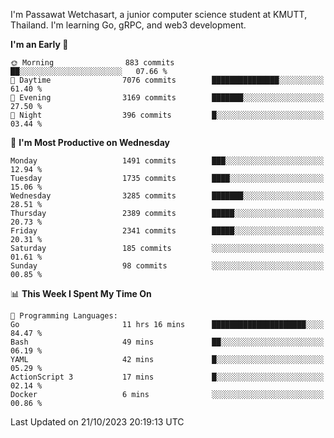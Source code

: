 
I'm Passawat Wetchasart, a junior computer science student at KMUTT, Thailand. I'm learning Go, gRPC, and web3 development.



<!--START_SECTION:waka-->
**I'm an Early 🐤** 

```text
🌞 Morning                883 commits         ██░░░░░░░░░░░░░░░░░░░░░░░   07.66 % 
🌆 Daytime                7076 commits        ███████████████░░░░░░░░░░   61.40 % 
🌃 Evening                3169 commits        ███████░░░░░░░░░░░░░░░░░░   27.50 % 
🌙 Night                  396 commits         █░░░░░░░░░░░░░░░░░░░░░░░░   03.44 % 
```
📅 **I'm Most Productive on Wednesday** 

```text
Monday                   1491 commits        ███░░░░░░░░░░░░░░░░░░░░░░   12.94 % 
Tuesday                  1735 commits        ████░░░░░░░░░░░░░░░░░░░░░   15.06 % 
Wednesday                3285 commits        ███████░░░░░░░░░░░░░░░░░░   28.51 % 
Thursday                 2389 commits        █████░░░░░░░░░░░░░░░░░░░░   20.73 % 
Friday                   2341 commits        █████░░░░░░░░░░░░░░░░░░░░   20.31 % 
Saturday                 185 commits         ░░░░░░░░░░░░░░░░░░░░░░░░░   01.61 % 
Sunday                   98 commits          ░░░░░░░░░░░░░░░░░░░░░░░░░   00.85 % 
```


📊 **This Week I Spent My Time On** 

```text
💬 Programming Languages: 
Go                       11 hrs 16 mins      █████████████████████░░░░   84.47 % 
Bash                     49 mins             ██░░░░░░░░░░░░░░░░░░░░░░░   06.19 % 
YAML                     42 mins             █░░░░░░░░░░░░░░░░░░░░░░░░   05.29 % 
ActionScript 3           17 mins             █░░░░░░░░░░░░░░░░░░░░░░░░   02.14 % 
Docker                   6 mins              ░░░░░░░░░░░░░░░░░░░░░░░░░   00.86 % 
```


 Last Updated on 21/10/2023 20:19:13 UTC
<!--END_SECTION:waka-->

<!--
**markpassawat/markpassawat** is a ✨ _special_ ✨ repository because its `README.md` (this file) appears on your GitHub profile.

Here are some ideas to get you started:

- 🔭 I’m currently working on ...
- 🌱 I’m currently learning ...
- 👯 I’m looking to collaborate on ...
- 🤔 I’m looking for help with ...
- 💬 Ask me about ...
- 📫 How to reach me: ...
- 😄 Pronouns: He/Him
- ⚡ Fun fact: ...
-->
